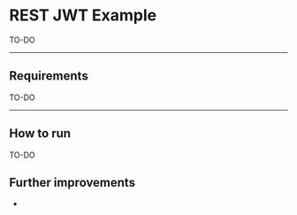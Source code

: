 # REST JWT Example

TO-DO


--------------

## Requirements

TO-DO

--------------
## How to run

TO-DO

## Further improvements

* 
